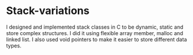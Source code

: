 # Stack-variations
I designed and implemented stack classes in C to be dynamic, static and store complex structures. I did it using flexible array member, malloc and linked list. I also used void pointers to make it easier to store different data types.
